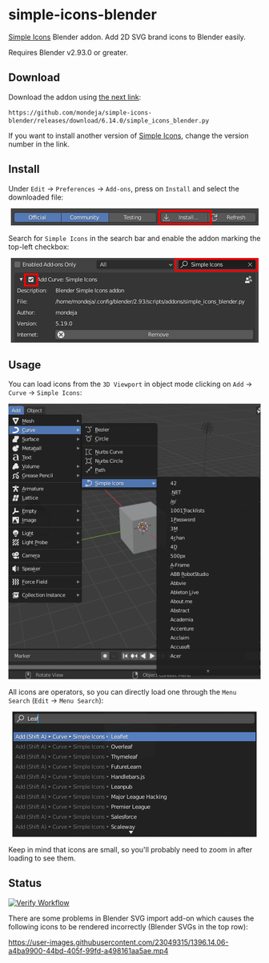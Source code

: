 # simple-icons-blender

[Simple Icons] Blender addon. Add 2D SVG brand icons to Blender easily.

Requires Blender v2.93.0 or greater.

## Download

Download the addon using [the next link](https://github.com/mondeja/simple-icons-blender/releases/download/6.14.0/simple_icons_blender.py):

```
https://github.com/mondeja/simple-icons-blender/releases/download/6.14.0/simple_icons_blender.py
```

If you want to install another version of [Simple Icons], change the version
number in the link.

## Install

Under `Edit` -> `Preferences` -> `Add-ons`, press on `Install` and select the
downloaded file:

<p align="center">
  <img src="images/install-button.png" "Simple Icons in drawio">
</p>

Search for `Simple Icons` in the search bar and enable the addon marking the
top-left checkbox:

<p align="center">
  <img src="images/enable-addon.png" "Simple Icons in drawio">
</p>


## Usage

You can load icons from the `3D Viewport` in object mode clicking on `Add` ->
`Curve` -> `Simple Icons`:

<p align="center">
  <img src="images/selector-usage.png" "Simple Icons in drawio">
</p>

All icons are operators, so you can directly load one through the `Menu Search`
(`Edit` -> `Menu Search`):

<p align="center">
  <img src="images/menu-search-usage.png" "Simple Icons in drawio">
</p>

Keep in mind that icons are small, so you'll probably need to zoom in after
loading to see them.

## Status

[![Verify Workflow][tests-badge]][tests-link]

There are some problems in Blender SVG import add-on which causes the following
icons to be rendered incorrectly (Blender SVGs in the top row):

https://user-images.githubusercontent.com/23049315/1396.14.06-a4ba9900-44bd-405f-99fd-a498161aa5ae.mp4

[Simple Icons]: https://simpleicons.org
[tests-link]: https://github.com/mondeja/simple-icons-blender/actions/workflows/verify.yml
[tests-badge]: https://img.shields.io/github/workflow/status/mondeja/simple-icons-blender/Verify/develop?label=tests
